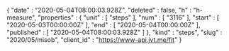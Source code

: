 {
  "date" : "2020-05-04T08:00:03.928Z",
  "deleted" : false,
  "h" : "h-measure",
  "properties" : {
    "unit" : [ "steps" ],
    "num" : [ "3116" ],
    "start" : [ "2020-05-03T00:00:00Z" ],
    "end" : [ "2020-05-04T00:00:00Z" ],
    "published" : [ "2020-05-04T08:00:03.928Z" ]
  },
  "kind" : "steps",
  "slug" : "2020/05/misob",
  "client_id" : "https://www-api.jvt.me/fit"
}
